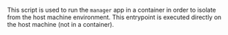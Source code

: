 This script is used to run the `manager` app in a container in order to isolate from the host machine environment.
This entrypoint is executed directly on the host machine (not in a container).
